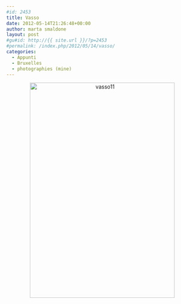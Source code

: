```yaml
---
#id: 2453
title: Vasso
date: 2012-05-14T21:26:48+00:00
author: marta smaldone
layout: post
#gu#id: http://{{ site.url }}/?p=2453
#permalink: /index.php/2012/05/14/vasso/
categories:
  - Appunti
  - Bruxelles
  - photographies (mine)
---
```

<p style="text-align: center;">
  <p style="text-align: center;">
    <img class="aligncenter size-full wp-image-3568" src="{{ site.url }}/images/uploads/2012/05/Vasso11-1.jpg" alt="vasso11" width="381" height="564" srcset="{{ site.url }}/images/uploads/2012/05/Vasso11-1.jpg 381w, {{ site.url }}/images/uploads/2012/05/Vasso11-1-203x300.jpg 203w" sizes="(max-width: 381px) 100vw, 381px" />
  </p>